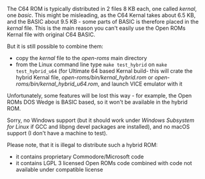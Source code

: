 
The C64 ROM is typically distributed in 2 files 8 KB each, one called *kernal*, one *basic*. This might be misleading, as the C64 Kernal takes about 6.5 KB, and the BASIC about 9.5 KB - some parts of BASIC is therefore placed in the *kernal* file. This is the main reason you can't easily use the Open ROMs Kernal file with original C64 BASIC.

But it is still possible to combine them:
* copy the *kernal* file to the *open-roms* main directory
* from the Linux command line type `make test_hybrid` on `make test_hybrid_u64` (for Ultimate 64 based Kernal build- this will crate the hybrid Kernal file, *open-roms/bin/kernal_hybrid.rom* or *open-roms/bin/kernal_hybrid_u64.rom*, and launch VICE emulator with it

Unfortunately, some features will be lost this way - for example, the Open ROMs DOS Wedge is BASIC based, so it won't be available in the hybrid ROM.

Sorry, no Windows support (but it should work under *Windows Subsystem for Linux* if GCC and libpng devel packages are installed), and no macOS support (I don't have a machine to test).

Please note, that it is illegal to distribute such a hybrid ROM:

* it contains proprietary Commodore/Microsoft code
* it contains LGPL 3 licensed Open ROMs code combined with code not available under compatible license
